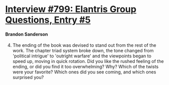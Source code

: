 # [Interview #799: Elantris Group Questions, Entry #5](https://www.theoryland.com/intvmain.php?i=799#5)

#### Brandon Sanderson

4) The ending of the book was devised to stand out from the rest of the work. The chapter triad system broke down, the tone changed from 'political intrigue' to 'outright warfare' and the viewpoints began to speed up, moving in quick rotation. Did you like the rushed feeling of the ending, or did you find it too overwhelming? Why? Which of the twists were your favorite? Which ones did you see coming, and which ones surprised you?

